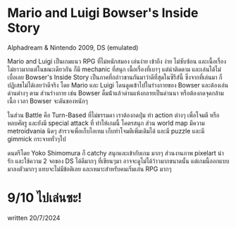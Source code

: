 # Mario and Luigi Bowser's Inside Story
Alphadream & Nintendo 2009, DS (emulated)

Mario and Luigi เป็นเกมแนว RPG ที่ไม่หนักสมอง เล่นง่าย เข้าถึง ง่าย ไม่ซับซ้อน และเนื้อเรื่องไม่ยาวมากแต่ในขณะเดียวกัน ก็มี mechanic ที่สนุก เนื้อเรื่องที่เบาๆ แต่น่าติดตาม และเล่นได้ไม่เบื่อเลย Bowser's Inside Story เป็นภาคที่กล่าวขานกันมาว่าดีที่สุดในซีรีส์นี้ ซึ่งจากที่เล่นมา ก็ปฏิเสธไม่ได้เลยว่าดีจริง โดย Mario และ Luigi โดนดูดเข้าไปในร่างกายของ Bowser และต้องเล่นด่านต่างๆ ตาม ส่วนร่างกาย เช่น Bowser ดื่มน้ําแล้วด่านแห้งกลายเป็นด่านนา หรือต้องกดจุดกล้ามเนื้อ เวลา Bowser จะดันของหนักๆ

ในส่วน Battle คือ Turn-Based ที่ไม่ธรรมดา เราต้องกดปุ่ม ทํา action ต่างๆ เพื่อโจมตี หรือหลบศัตรู และยังมี special attack ที่ ทําให้เกมนี้ โคตรสนุก ส่วน world map มีความ metroidvania นิดๆ สํารวจเพื่อเก็บไอเทม เก็บท่าโจมตีเพิ่มเติมได้ และมี puzzle และมี gimmick กระจายทั่วๆไป

ดนตรีโดย Yoko Shimomura ก็ catchy สนุกและเข้ากับเกม มากๆ ส่วนงานภาพ pixelart น่ารัก และใช้ความ 2 จอของ DS ได้ดีมากๆ ที่เขียนๆมา อาจจะดูไม่ได้ว้าวมากขนาดนั้น แต่เกมนี้ออกแบบมาลงตัวมากๆ แทบจะไม่มีข้อติเลย และเหมาะสําหรับคนเริ่มเล่น RPG มากๆ

# 9/10 ไปเล่นซะ!
written 20/7/2024